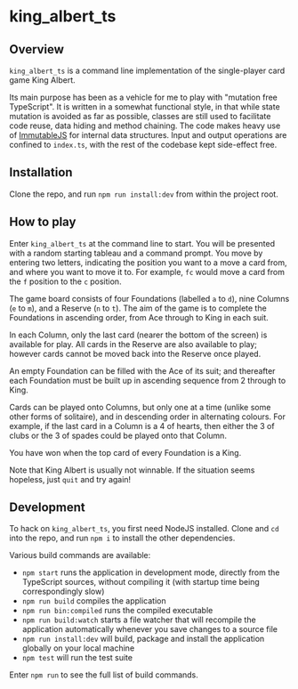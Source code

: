 # king\_albert\_ts

## Overview

`king_albert_ts` is a command line implementation of the single-player card game King Albert.

Its main purpose has been as a vehicle for me to play with "mutation free TypeScript". It is written in
a somewhat functional style, in that while state mutation is avoided as far as possible, classes are
still used to facilitate code reuse, data hiding and method chaining. The code makes heavy use of
[ImmutableJS](https://immutable-js.github.io/immutable-js/) for internal data structures. Input and
output operations are confined to `index.ts`, with the rest of the codebase kept side-effect free.

## Installation

Clone the repo, and run `npm run install:dev` from within the project root.

## How to play

Enter `king_albert_ts` at the command line to start. You will be presented with a random starting tableau
and a command prompt. You move by entering two letters, indicating the position you want to a move a
card from, and where you want to move it to. For example, `fc` would move a card from the `f`
position to the `c` position.

The game board consists of four Foundations (labelled `a` to `d`), nine Columns (`e` to `m`), and a
Reserve (`n` to `t`). The aim of the game is to complete the Foundations in ascending order, from
Ace through to King in each suit.

In each Column, only the last card (nearer the bottom of the screen) is available for play. All
cards in the Reserve are also available to play; however cards cannot be moved back into the Reserve
once played.

An empty Foundation can be filled with the Ace of its suit; and thereafter each Foundation must be
built up in ascending sequence from 2 through to King.

Cards can be played onto Columns, but only one at a time (unlike some other forms of solitaire),
and in descending order in alternating colours. For example, if the last card in a Column is a 4 of
hearts, then either the 3 of clubs or the 3 of spades could be played onto that Column.

You have won when the top card of every Foundation is a King.

Note that King Albert is usually not winnable. If the situation seems hopeless, just `quit` and try
again!

## Development

To hack on `king_albert_ts`, you first need NodeJS installed. Clone and `cd` into the repo, and run
`npm i` to install the other dependencies.

Various build commands are available:

* `npm start` runs the application in development mode, directly from the TypeScript sources,
  without compiling it (with startup time being correspondingly slow)
* `npm run build` compiles the application
* `npm run bin:compiled` runs the compiled executable
* `npm run build:watch` starts a file watcher that will recompile the application automatically
  whenever you save changes to a source file
* `npm run install:dev` will build, package and install the application globally on your
  local machine
* `npm test` will run the test suite

Enter `npm run` to see the full list of build commands.
